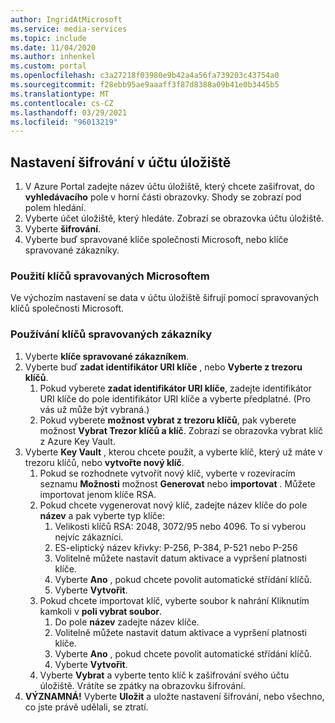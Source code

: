```yaml
---
author: IngridAtMicrosoft
ms.service: media-services
ms.topic: include
ms.date: 11/04/2020
ms.author: inhenkel
ms.custom: portal
ms.openlocfilehash: c3a27218f03980e9b42a4a56fa739203c43754a0
ms.sourcegitcommit: f28ebb95ae9aaaff3f87d8388a09b41e0b3445b5
ms.translationtype: MT
ms.contentlocale: cs-CZ
ms.lasthandoff: 03/29/2021
ms.locfileid: "96013219"
---
```

<!--Set the encryption on storage account in the portal-->

## <a name="set-the-encryption-on-a-storage-account"></a>Nastavení šifrování v účtu úložiště

1. V Azure Portal zadejte název účtu úložiště, který chcete zašifrovat, do **vyhledávacího** pole v horní části obrazovky.  Shody se zobrazí pod polem hledání.
1. Vyberte účet úložiště, který hledáte. Zobrazí se obrazovka účtu úložiště.
1. Vyberte **šifrování**.
1. Vyberte buď spravované klíče společnosti Microsoft, nebo klíče spravované zákazníky.

### <a name="use-microsoft-managed-keys"></a>Použití klíčů spravovaných Microsoftem

Ve výchozím nastavení se data v účtu úložiště šifrují pomocí spravovaných klíčů společnosti Microsoft.

### <a name="use-customer-managed-keys"></a>Používání klíčů spravovaných zákazníky

1. Vyberte **klíče spravované zákazníkem**.
1. Vyberte buď **zadat identifikátor URI klíče** , nebo **Vyberte z trezoru klíčů**.
    1. Pokud vyberete **zadat identifikátor URI klíče**, zadejte identifikátor URI klíče do pole identifikátor URI klíče a vyberte předplatné. (Pro vás už může být vybraná.)
    1. Pokud vyberete **možnost vybrat z trezoru klíčů**, pak vyberete možnost **Vybrat Trezor klíčů a klíč**. Zobrazí se obrazovka vybrat klíč z Azure Key Vault.
1. Vyberte **Key Vault** , kterou chcete použít, a vyberte klíč, který už máte v trezoru klíčů, nebo **vytvořte nový klíč**.
    1. Pokud se rozhodnete vytvořit nový klíč, vyberte v rozevíracím seznamu **Možnosti** možnost **Generovat** nebo **importovat** . Můžete importovat jenom klíče RSA.
    1. Pokud chcete vygenerovat nový klíč, zadejte název klíče do pole **název** a pak vyberte typ klíče:
        1. Velikosti klíčů RSA: 2048, 3072/95 nebo 4096. To si vyberou nejvíc zákazníci.
        1. ES-eliptický název křivky: P-256, P-384, P-521 nebo P-256
        1. Volitelně můžete nastavit datum aktivace a vypršení platnosti klíče.
        1. Vyberte **Ano** , pokud chcete povolit automatické střídání klíčů.
        1. Vyberte **Vytvořit**.
    1. Pokud chcete importovat klíč, vyberte soubor k nahrání Kliknutím kamkoli v **poli vybrat soubor**.
        1. Do pole **název** zadejte název klíče.
        1. Volitelně můžete nastavit datum aktivace a vypršení platnosti klíče.
        1. Vyberte **Ano** , pokud chcete povolit automatické střídání klíčů.
        1. Vyberte **Vytvořit**.
    1. Vyberte **Vybrat** a vyberte tento klíč k zašifrování svého účtu úložiště. Vrátíte se zpátky na obrazovku šifrování.
1. **VÝZNAMNÁ!** Vyberte **Uložit** a uložte nastavení šifrování, nebo všechno, co jste právě udělali, se ztratí.
